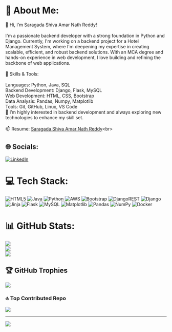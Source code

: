 # 💫 About Me:
👋 Hi, I'm Saragada Shiva Amar Nath Reddy!<br><br>I'm a passionate backend developer with a strong foundation in Python and Django. Currently, I'm working on a backend project for a Hotel Management System, where I'm deepening my expertise in creating scalable, efficient, and robust backend solutions. With an MCA degree and hands-on experience in web development, I love building and refining the backbone of web applications.<br><br>🔧 Skills & Tools:<br><br>Languages: Python, Java, SQL<br>Backend Development: Django, Flask, MySQL<br>Web Development: HTML, CSS, Bootstrap<br>Data Analysis: Pandas, Numpy, Matplotlib<br>Tools: Git, GitHub, Linux, VS Code<br>🌱 I’m highly interested in backend development and always exploring new technologies to enhance my skill set.<br><br>📫 Resume: [Saragada Shiva Amar Nath Reddy]([https://www.linkedin.com/in/amar-nath9](https://drive.google.com/file/d/1cGHBxMikHM8pWKU8sY161LLnwhXFNVji/view?usp=sharing))<br>


## 🌐 Socials:
[![LinkedIn](https://img.shields.io/badge/LinkedIn-%230077B5.svg?logo=linkedin&logoColor=white)](https://linkedin.com/in/amar-nath9) 

# 💻 Tech Stack:
![HTML5](https://img.shields.io/badge/html5-%23E34F26.svg?style=for-the-badge&logo=html5&logoColor=white) ![Java](https://img.shields.io/badge/java-%23ED8B00.svg?style=for-the-badge&logo=openjdk&logoColor=white) ![Python](https://img.shields.io/badge/python-3670A0?style=for-the-badge&logo=python&logoColor=ffdd54) ![AWS](https://img.shields.io/badge/AWS-%23FF9900.svg?style=for-the-badge&logo=amazon-aws&logoColor=white) ![Bootstrap](https://img.shields.io/badge/bootstrap-%238511FA.svg?style=for-the-badge&logo=bootstrap&logoColor=white) ![DjangoREST](https://img.shields.io/badge/DJANGO-REST-ff1709?style=for-the-badge&logo=django&logoColor=white&color=ff1709&labelColor=gray) ![Django](https://img.shields.io/badge/django-%23092E20.svg?style=for-the-badge&logo=django&logoColor=white) ![Jinja](https://img.shields.io/badge/jinja-white.svg?style=for-the-badge&logo=jinja&logoColor=black) ![Flask](https://img.shields.io/badge/flask-%23000.svg?style=for-the-badge&logo=flask&logoColor=white) ![MySQL](https://img.shields.io/badge/mysql-4479A1.svg?style=for-the-badge&logo=mysql&logoColor=white) ![Matplotlib](https://img.shields.io/badge/Matplotlib-%23ffffff.svg?style=for-the-badge&logo=Matplotlib&logoColor=black) ![Pandas](https://img.shields.io/badge/pandas-%23150458.svg?style=for-the-badge&logo=pandas&logoColor=white) ![NumPy](https://img.shields.io/badge/numpy-%23013243.svg?style=for-the-badge&logo=numpy&logoColor=white) ![Docker](https://img.shields.io/badge/docker-%230db7ed.svg?style=for-the-badge&logo=docker&logoColor=white)
# 📊 GitHub Stats:
![](https://github-readme-stats.vercel.app/api?username=Amar-Nath9&theme=dark&hide_border=false&include_all_commits=false&count_private=false)<br/>
![](https://github-readme-streak-stats.herokuapp.com/?user=Amar-Nath9&theme=dark&hide_border=false)<br/>
![](https://github-readme-stats.vercel.app/api/top-langs/?username=Amar-Nath9&theme=dark&hide_border=false&include_all_commits=false&count_private=false&layout=compact)

## 🏆 GitHub Trophies
![](https://github-profile-trophy.vercel.app/?username=Amar-Nath9&theme=tokyonight&no-frame=false&no-bg=false&margin-w=4)

### 🔝 Top Contributed Repo
![](https://github-contributor-stats.vercel.app/api?username=Amar-Nath9&limit=5&theme=transparent&combine_all_yearly_contributions=true)

---
[![](https://visitcount.itsvg.in/api?id=Amar-Nath9&icon=6&color=6)](https://visitcount.itsvg.in)

<!-- Proudly created with GPRM ( https://gprm.itsvg.in ) -->
